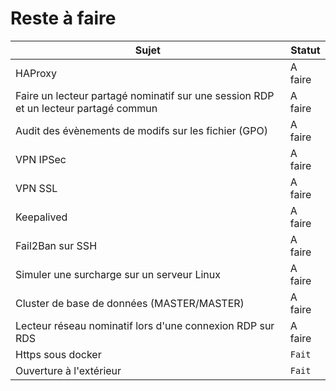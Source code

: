 # Reste à faire 
| Sujet  | Statut |
| ------------- | ------------- |
| HAProxy  | A faire  |
| Faire un lecteur partagé nominatif sur une session RDP et un lecteur partagé commun  | A faire  |
| Audit des évènements de modifs sur les fichier (GPO)  | A faire  |
| VPN IPSec  | A faire  |
| VPN SSL  | A faire  |
| Keepalived  | A faire  |
| Fail2Ban sur SSH  | A faire  |
| Simuler une surcharge sur un serveur Linux  | A faire  |
| Cluster de base de données (MASTER/MASTER)  | A faire  |
| Lecteur réseau nominatif lors d'une connexion RDP sur RDS  | A faire  |
| Https sous docker  | <code>Fait</code>  |
| Ouverture à l'extérieur  | <code>Fait</code>  |
